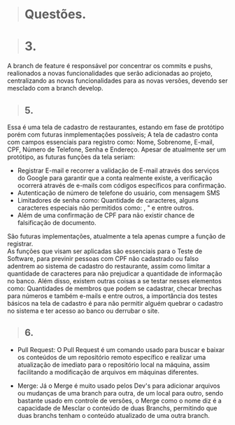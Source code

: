 > # Questões.

> # 3.
A branch de feature é responsável por concentrar os commits e pushs, realionados a novas funcionalidades que serão adicionadas ao projeto, centralizando as novas funcionalidades para as novas versões, devendo ser mesclado com a branch develop.




> ## 5.

Essa é uma tela de cadastro de restaurantes, estando em fase de protótipo porém com futuras inmplementações possíveis;
A tela de cadastro conta com campos essenciais para registro como: Nome, Sobrenome, E-mail, CPF, Número de Telefone, Senha e Endereço.
Apesar de atualmente ser um protótipo, as futuras funções da tela seriam:

- Registrar E-mail e recorrer a validação de E-mail através dos serviços do Google para garantir que a conta realmente existe, a verificação ocorrerá através de e-mails com códigos específicos para confirmação.
- Autenticação de número de telefone do usuário, com mensagem SMS
- Limitadores de senha como: Quantidade de caracteres, alguns caracteres especiais não permitidos como: , " e entre outros.
- Além de uma confirmação de CPF para não existir chance de falsificação de documento.

São futuras implementações, atualmente a tela apenas cumpre a função de registrar.  
As funções que visam ser aplicadas são essenciais para o Teste de Software, para previnir pessoas com CPF não cadastrado ou falso adentrem ao sistema de cadastro do restaurante, assim como limitar a quantidade de caracteres para não prejudicar a quantidade de informação no banco. Além disso, existem outras coisas a se testar nesses elementos como: Quantidades de membros que podem se cadastrar, checar brechas para números e também e-mails e entre outros, a importância dos testes básicos na tela de cadastro é para não permitir alguém quebrar o cadastro no sistema e ter acesso ao banco ou derrubar o site.

> ## 6.

- Pull Request: O Pull Request é um comando usado para buscar e baixar os conteúdos de um repositório remoto específico e realizar uma atualização de imediato para o repositório local na máquina, assim facilitando a modificação de arquivos em máquinas diferentes.
  
- Merge: Já o Merge é muito usado pelos Dev's para adicionar arquivos ou mudanças de uma branch para outra, de um local para outro, sendo bastante usado em controle de versões, o Merge como o nome diz é a capacidade de Mesclar o conteúdo de duas Branchs, permitindo que duas branchs tenham o conteúdo atualizado de uma outra branch.


